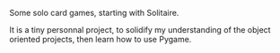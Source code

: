 Some solo card games, starting with Solitaire.

It is a tiny personnal project, to solidify my understanding of the object oriented projects, then learn how to use Pygame.
